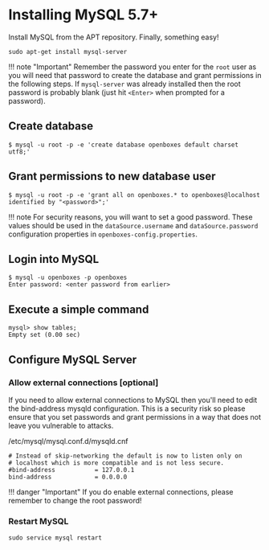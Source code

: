 # Installing MySQL 5.7+
Install MySQL from the APT repository. Finally, something easy!
```
sudo apt-get install mysql-server
```

!!! note "Important"
    Remember the password you enter for the `root` user as you will need that password to create
    the database and grant permissions in the following steps. If `mysql-server` was already 
    installed then the root password is probably blank 
    (just hit `<Enter>` when prompted for a password).

## Create database
```
$ mysql -u root -p -e 'create database openboxes default charset utf8;'
```

## Grant permissions to new database user
```
$ mysql -u root -p -e 'grant all on openboxes.* to openboxes@localhost identified by "<password>";'
```
!!! note
    For security reasons, you will want to set a good password.  These values should be used in the 
    `dataSource.username` and `dataSource.password` configuration properties in `openboxes-config.properties`.


## Login into MySQL
```
$ mysql -u openboxes -p openboxes
Enter password: <enter password from earlier>

```
## Execute a simple command
```
mysql> show tables;
Empty set (0.00 sec)
```

## Configure MySQL Server

### Allow external connections [optional]
If you need to allow external connections to MySQL then you'll need to edit the bind-address mysqld configuration. 
This is a security risk so please ensure that you set passwords and grant permissions in a way that does not leave
you vulnerable to attacks.

/etc/mysql/mysql.conf.d/mysqld.cnf
```
# Instead of skip-networking the default is now to listen only on
# localhost which is more compatible and is not less secure.
#bind-address           = 127.0.0.1
bind-address            = 0.0.0.0
```

!!! danger "Important"
    If you do enable external connections, please remember to change the root password!

### Restart MySQL
```
sudo service mysql restart
```
